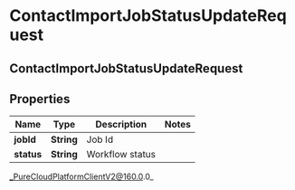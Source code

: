 # ContactImportJobStatusUpdateRequest

## ContactImportJobStatusUpdateRequest

## Properties

|Name | Type | Description | Notes|
|------------ | ------------- | ------------- | -------------|
| **jobId** | **String** | Job Id | |
| **status** | **String** | Workflow status | |



_PureCloudPlatformClientV2@160.0.0_
